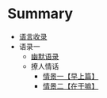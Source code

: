 # Summary

* [语言收录](README.md)
* 语录一
  * [幽默语录](./humor/幽默语录/README.md)
  * 撩人情话
	* [情景一【早上篇】](./chat/早上篇/README.md)
	* [情景二【在干嘛】](./chat/在干嘛/README.md)